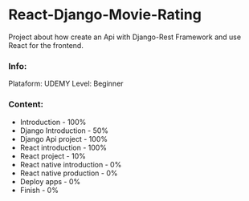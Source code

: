 # React-Django-Movie-Rating

Project about how create an Api with Django-Rest Framework and use React for the frontend. 

### Info:

Plataform: UDEMY
Level: Beginner

### Content:

* Introduction - 100%
* Django Introduction - 50%
* Django Api project - 100%
* React introduction - 100%
* React project - 10%
* React native introduction - 0%
* React native production - 0%
* Deploy apps - 0%
* Finish - 0%
